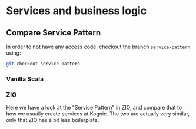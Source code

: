 # Services and business logic

## Compare Service Pattern
In order to not have any access code, checkout the branch `service-pattern` using:
```bash
git checkout service-pattern
```
### Vanilla Scala

### ZIO
Here we have a look at the "Service Pattern" in ZIO, and compare that 
to how we usually create services at Kognic. The two are actually very
similar, only that ZIO has a bit less boilerplate.
